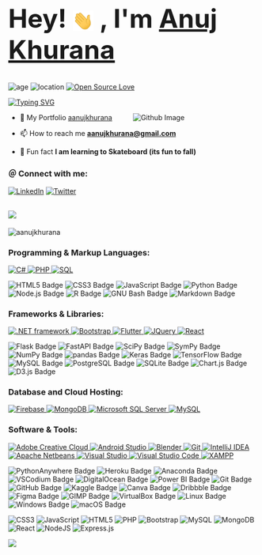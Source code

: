 <h1 style="font-size: 3.25rem; font-weight: bold;">
    Hey! <img src="/wave.gif" width="42px" style="vertical-align: middle;">
    , I'm <a href="https://aanujkhurana.github.io" target="_blank" rel="noreferrer">Anuj Khurana</a>
</h1>

![age](https://img.shields.io/badge/age-26-green)
![location](https://img.shields.io/badge/location-Queensland,Au-Blue)
[![Open Source Love](https://badges.frapsoft.com/os/v1/open-source.svg?v=103)](https://github.com/ellerbrock/open-source-badges/)

[![Typing SVG](https://readme-typing-svg.demolab.com?font=sans-serif&weight=800&size=21&duration=1000&pause=900&color=F76262&multiline=true&random=false&height=30&lines=Full+Stack+Developer)](https://git.io/typing-svg)

<img width="50%" align="right" alt="Github Image" src="https://raw.githubusercontent.com/onimur/.github/master/.resources/git-header.svg" />

- 🌈  My Portfolio [aanujkhurana](https://aanujkhurana.github.io)

- 📫 How to reach me **aanujkhurana@gmail.com**

- 🌱 Fun fact **I am learning to Skateboard (its fun to fall)**

<h3 align="left">＠ Connect with me:</h3>
<p align="left">

 [![LinkedIn](https://img.shields.io/badge/LinkedIn-%230077B5.svg?logo=linkedin&logoColor=white)](https://linkedin.com/in/aanujkhurana)
 [![Twitter](https://custom-icon-badges.demolab.com/badge/-Behance-0053F2.svg?logo=behance&logoColor=white)](https://www.behance.net/aanujkhurana)
</p>

<br />

<div align="center">
</div>
<!-- LINE -->
<img src="https://user-images.githubusercontent.com/73097560/115834477-dbab4500-a447-11eb-908a-139a6edaec5c.gif">
<!-- LANG CARD -->
<p><img align="center" src="https://github-readme-stats.vercel.app/api/top-langs?username=aanujkhurana&show_icons=true&locale=en&layout=compact" alt="aanujkhurana" /></p>
<!-- TAGS -->
<h3 align="left">Programming & Markup Languages: </h3>
     <a href="#"> <img alt="C#" src="https://custom-icon-badges.demolab.com/badge/C%23-68217A.svg?logo=cs2&logoColor=white"> </a>
     <a href="#"> <img alt="PHP" src="https://img.shields.io/badge/PHP-777BB4.svg?logo=php&logoColor=white"> </a>
     <a href="#"> <img alt="SQL" src="https://custom-icon-badges.demolab.com/badge/SQL-025E8C.svg?logo=database&logoColor=white"> </a>

![HTML5 Badge](https://img.shields.io/badge/HTML-E34F26.svg?logo=html5&logoColor=white)
![CSS3 Badge](https://img.shields.io/badge/CSS-1572B6.svg?logo=css3&logoColor=white)
![JavaScript Badge](https://img.shields.io/badge/JavaScript-yellow.svg?logo=javascript&logoColor=white)
![Python Badge](https://img.shields.io/badge/Python-3776AB?logo=python&logoColor=fff&style=plastic)
![Node.js Badge](https://img.shields.io/badge/Node.js-393?logo=nodedotjs&logoColor=fff&style=plastic)
![R Badge](https://img.shields.io/badge/R-276DC3?logo=r&logoColor=fff&style=plastic)
![GNU Bash Badge](https://img.shields.io/badge/GNU%20Bash-4EAA25?logo=gnubash&logoColor=fff&style=plastic)
![Markdown Badge](https://img.shields.io/badge/Markdown-000?logo=markdown&logoColor=fff&style=plastic)

<h3 align="left">Frameworks & Libraries: </h3>
     <a href="#"> <img alt=".NET framework" src="https://custom-icon-badges.demolab.com/badge/-.NET%20Framework-39BAE0?logo=dotnet&logoColor=white"> </a>
     <a href="#"> <img alt="Bootstrap" src="https://custom-icon-badges.demolab.com/badge/-Bootstrap-7710F1?logo=bootstrap&logoColor=white"> </a>
     <a href="#"> <img alt="Flutter" src="https://custom-icon-badges.demolab.com/badge/-Flutter-1C2834?logo=flutter&logoColor=40C4FF"> </a>
     <a href="#"> <img alt="JQuery" src="https://custom-icon-badges.demolab.com/badge/-jQuery-0863A2?logo=jquery&logoColor=white"> </a>
     <a href="#"> <img alt="React" src="https://custom-icon-badges.demolab.com/badge/-React-2A2C2E?logo=react&logoColor=5FD9FB"> </a>

![Flask Badge](https://img.shields.io/badge/Flask-000?logo=flask&logoColor=fff&style=plastic)
![FastAPI Badge](https://img.shields.io/badge/FastAPI-009688?logo=fastapi&logoColor=fff&style=plastic)
![SciPy Badge](https://img.shields.io/badge/SciPy-8CAAE6?logo=scipy&logoColor=fff&style=plastic)
![SymPy Badge](https://img.shields.io/badge/SymPy-3B5526?logo=sympy&logoColor=fff&style=plastic)
![NumPy Badge](https://img.shields.io/badge/NumPy-013243?logo=numpy&logoColor=fff&style=plastic)
![pandas Badge](https://img.shields.io/badge/pandas-150458?logo=pandas&logoColor=fff&style=plastic)
![Keras Badge](https://img.shields.io/badge/Keras-D00000?logo=keras&logoColor=fff&style=plastic)
![TensorFlow Badge](https://img.shields.io/badge/TensorFlow-FF6F00?logo=tensorflow&logoColor=fff&style=plastic)
![MySQL Badge](https://img.shields.io/badge/MySQL-4479A1?logo=mysql&logoColor=fff&style=plastic)
![PostgreSQL Badge](https://img.shields.io/badge/PostgreSQL-4169E1?logo=postgresql&logoColor=fff&style=plastic)
![SQLite Badge](https://img.shields.io/badge/SQLite-003B57?logo=sqlite&logoColor=fff&style=plastic)
![Chart.js Badge](https://img.shields.io/badge/Chart.js-FF6384?logo=chartdotjs&logoColor=fff&style=plastic)
![D3.js Badge](https://img.shields.io/badge/D3.js-F9A03C?logo=d3dotjs&logoColor=fff&style=plastic)

<h3 align="left">Database and Cloud Hosting: </h3>
     <a href="#"> <img alt="Firebase" src="https://custom-icon-badges.demolab.com/badge/-Firebase-yellow?logo=firebase&logoColor=white"> </a>
     <a href="#"> <img alt="MongoDB" src="https://custom-icon-badges.demolab.com/badge/-MongoDB-green?logo=mongodb&logoColor=white"> </a>
     <a href="#"> <img alt="Microsoft SQL Server" src="https://img.shields.io/badge/Microsoft%20SQL%20Server-A91D22.svg?logo=microsoftsqlserver&logoColor=white"> </a>
     <a href="#"> <img alt="MySQL" src="https://custom-icon-badges.demolab.com/badge/-MySQL-42759C?logo=mysql&logoColor=white"> </a>

<h3 align="left">Software & Tools: </h3>
     <a href="#"> <img alt="Adobe Creative Cloud" src="https://custom-icon-badges.demolab.com/badge/-Adobe%20Creative%20Cloud-F140F0?logo=adobecreativecloud&logoColor=white"> </a>
     <a href="#"> <img alt="Android Studio" src="https://img.shields.io/badge/Android%20Studio-008678.svg?logo=android-studio&logoColor=white"> </a>
     <a href="#"> <img alt="Blender" src="https://custom-icon-badges.demolab.com/badge/-Blender-EB7700?logo=blender&logoColor=white"> </a>
     <a href="#"> <img alt="Git" src="https://custom-icon-badges.demolab.com/badge/-Git-E84D31?logo=git&logoColor=white"> </a>
     <a href="#"> <img alt="IntelliJ IDEA" src="https://custom-icon-badges.demolab.com/badge/-IntelliJ%20IDEA-0A7DF1?logo=intellijidea&logoColor=white"> </a>
     <a href="#"> <img alt="Apache Netbeans" src="https://custom-icon-badges.demolab.com/badge/-Apache%20NetBeans-2D8BE1?logo=apachenetbeanside&logoColor=white"> </a>
     <a href="#"> <img alt="Visual Studio" src="https://custom-icon-badges.demolab.com/badge/-Visual%20Studio-blueviolet?logo=visualstudio&logoColor=white"> </a>
     <a href="#"> <img alt="Visual Studio Code" src="https://custom-icon-badges.demolab.com/badge/-Visual%20Studio%20Code-39ADEB?logo=visualstudiocode&logoColor=white"> </a>
     <a href="#"> <img alt="XAMPP" src="https://custom-icon-badges.demolab.com/badge/-XAMPP-FB7B1F?logo=xampp&logoColor=white"> </a>

![PythonAnywhere Badge](https://img.shields.io/badge/PythonAnywhere-1D9FD7?logo=pythonanywhere&logoColor=fff&style=plastic)
![Heroku Badge](https://img.shields.io/badge/Heroku-430098?logo=heroku&logoColor=fff&style=plastic)
![Anaconda Badge](https://img.shields.io/badge/Anaconda-44A833?logo=anaconda&logoColor=fff&style=plastic)
![VSCodium Badge](https://img.shields.io/badge/VSCodium-2F80ED?logo=vscodium&logoColor=fff&style=plastic)
![DigitalOcean Badge](https://img.shields.io/badge/DigitalOcean-0080FF?logo=digitalocean&logoColor=fff&style=plastic)
![Power BI Badge](https://img.shields.io/badge/Power%20BI-F2C811?logo=powerbi&logoColor=000&style=plastic)
![Git Badge](https://img.shields.io/badge/Git-F05032?logo=git&logoColor=fff&style=plastic)
![GitHub Badge](https://img.shields.io/badge/GitHub-181717?logo=github&logoColor=fff&style=plastic)
![Kaggle Badge](https://img.shields.io/badge/Kaggle-20BEFF?logo=kaggle&logoColor=fff&style=plastic)
![Canva Badge](https://img.shields.io/badge/Canva-00C4CC?logo=canva&logoColor=fff&style=plastic)
![Dribbble Badge](https://img.shields.io/badge/Dribbble-EA4C89?logo=dribbble&logoColor=fff&style=plastic)
![Figma Badge](https://img.shields.io/badge/Figma-F24E1E?logo=figma&logoColor=fff&style=plastic)
![GIMP Badge](https://img.shields.io/badge/GIMP-5C5543?logo=gimp&logoColor=fff&style=plastic)
![VirtualBox Badge](https://img.shields.io/badge/VirtualBox-183A61?logo=virtualbox&logoColor=fff&style=plastic)
![Linux Badge](https://img.shields.io/badge/Linux-FCC624?logo=linux&logoColor=000&style=plastic)
![Windows Badge](https://img.shields.io/badge/Windows-0078D4?logo=windows&logoColor=fff&style=plastic)
![macOS Badge](https://img.shields.io/badge/macOS-000?logo=macos&logoColor=fff&style=plastic)

![CSS3](https://img.shields.io/badge/css3-%231572B6.svg?style=flat&logo=css3&logoColor=white) ![JavaScript](https://img.shields.io/badge/javascript-%23323330.svg?style=flat&logo=javascript&logoColor=%23F7DF1E) ![HTML5](https://img.shields.io/badge/html5-%23E34F26.svg?style=flat&logo=html5&logoColor=white) ![PHP](https://img.shields.io/badge/php-%23777BB4.svg?style=flat&logo=php&logoColor=white) ![Bootstrap](https://img.shields.io/badge/bootstrap-%23563D7C.svg?style=flat&logo=bootstrap&logoColor=white) ![MySQL](https://img.shields.io/badge/mysql-%2300f.svg?style=flat&logo=mysql&logoColor=white) ![MongoDB](https://img.shields.io/badge/MongoDB-%234ea94b.svg?style=flat&logo=mongodb&logoColor=white) ![React](https://img.shields.io/badge/react-%2320232a.svg?style=flat&logo=react&logoColor=%2361DAFB) ![NodeJS](https://img.shields.io/badge/node.js-6DA55F?style=flat&logo=node.js&logoColor=white) ![Express.js](https://img.shields.io/badge/express.js-%23404d59.svg?style=flat&logo=express&logoColor=%2361DAFB)






<img src="https://raw.githubusercontent.com/Trilokia/Trilokia/379277808c61ef204768a61bbc5d25bc7798ccf1/bottom_header.svg" />
